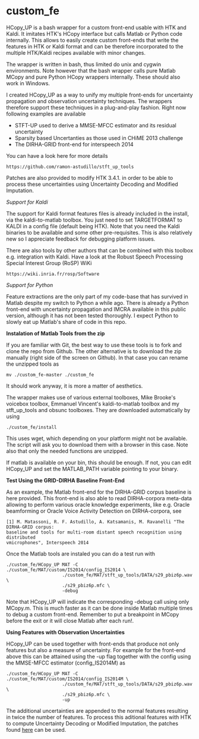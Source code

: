 custom_fe
=============

HCopy_UP is a bash wrapper for a custom front-end usable with HTK and Kaldi. It
imitates HTK's HCopy interface but calls Matlab or Python code internally. This
allows to easily create custom front-ends that write the features in HTK or 
Kaldi format and can be therefore incorporated to the multiple HTK/Kaldi recipes
available with minor changes. 

The wrapper is written in bash, thus limited do unix and cygwin environments. 
Note however that the bash wrapper calls pure Matlab MCopy and pure Python 
HCopy wrappers internally. These should also work in Windows.

I created HCopy_UP as a way to unify my multiple front-ends for uncertainty 
propagation and observation uncertainty techniques. The wrappers therefore 
support these techniques in a plug-and-play fashion. Right now following 
examples are available 

* STFT-UP used to derive a MMSE-MFCC estimator and its residual uncertainty
* Sparsity based Uncertanties as those used in CHiME 2013 challenge
* The DIRHA-GRID front-end for interspeech 2014

You can have a look here for more details

    https://github.com/ramon-astudillo/stft_up_tools

Patches are also provided to modify HTK 3.4.1. in order to be able to process
these uncertainties using Uncertainty Decoding and Modified Imputation. 

*Support for Kaldi*

The support for Kaldi format features files is already included in the install,
via the kaldi-to-matlab toolbox. You just need to set TARGETFORMAT to KALDI in 
a config file (default being HTK). Note that you need the Kaldi binaries to be 
available and some other pre-requisites. This is also relatively new so I
appreciate feedback for debugging platform issues. 

There are also tools by other authors that can be combined with this toolbox e.g.
integration with Kaldi. Have a look at the Robust Speech Processing Special 
Interest Group (RoSP) WiKi

    https://wiki.inria.fr/rosp/Software

*Support for Python* 

Feature extractions are the only part of my code-base that has survived in Matlab
despite my switch to Python a while ago. There is already a Python front-end
with uncertainty propagation and IMCRA available in this public version, 
although it has not been tested thoroughly. I expect Python to slowly eat up
Matlab's share of code in this repo.
    
**Instalation of Matlab Tools from the zip**

If you are familiar with Git, the best way to use these tools is to fork and 
clone the repo from Github. The other alternative is to download the zip 
manually (right side of the screen on Github). In that case you can rename the
unzipped tools as

    mv ./custom_fe-master ./custom_fe

It should work anyway, it is more a matter of aesthetics.

The wrapper makes use of various external toolboxes, Mike Brooke's voicebox 
toolbox, Emmanuel Vincent's kaldi-to-matlab toolbox and my stft_up_tools and 
obsunc toolboxes. They are downloaded automatically by using

    ./custom_fe/install

This uses wget, which depending on your platform might not be available. The
script will ask you to download them with a browser in this case. Note also 
that only the needed functions are unzipped.   

If matlab is available on your bin, this should be enough. If not, you can edit
HCopy_UP and set the MATLAB_PATH variable pointing to your binary.

**Test Using the GRID-DIRHA Baseline Front-End**

As an example, the Matlab front-end for the DIRHA-GRID corpus baseline
is here provided. This front-end is also able to read DIRHA-corpora meta-data
allowing to perform various oracle knowledge experiments, like e.g. Oracle
beamforming or Oracle Voice Activity Detection on DIRHA-corpora, see

    [1] M. Matassoni, R. F. Astudillo, A. Katsamanis, M. Ravanelli "The DIRHA-GRID corpus: 
    baseline and tools for multi-room distant speech recognition using distributed 
    vmicrophones", Interspeech 2014

Once the Matlab tools are instaled you can do a test run with

    ./custom_fe/HCopy_UP MAT -C ./custom_fe/MAT/custom/IS2014/config_IS2014 \
                         ./custom_fe/MAT/stft_up_tools/DATA/s29_pbiz6p.wav \
                         ./s29_pbiz6p.mfc \
                         -debug

Note that HCopy_UP will indicate the corresponding -debug call using only
MCopy.m. This is much faster as it can be done inside Matlab multiple times
to debug a custom front-end. Remember to put a breakpoint in MCopy before the 
exit or it will close Matlab after each run!.

**Using Features with Observation Uncertainties**

HCopy_UP can be used together with front-ends that produce not only features 
but also a measure of uncertainty. For example for the front-end above this 
can be attained using the -up flag together with the config using the MMSE-MFCC 
estimator (config_IS2014M) as 

    ./custom_fe/HCopy_UP MAT -C ./custom_fe/MAT/custom/IS2014/config_IS2014M \
                         ./custom_fe/MAT/stft_up_tools/DATA/s29_pbiz6p.wav \
                         ./s29_pbiz6p.mfc \
                         -up

The additional uncertainties are appended to the normal features resulting in 
twice the number of features. To process this aditional features with HTK to 
compute Uncertainty Decoding or Modified Imputation, the patches found 
[here](http://www.astudillo.com/ramon/research/stft-up/) can be used.
